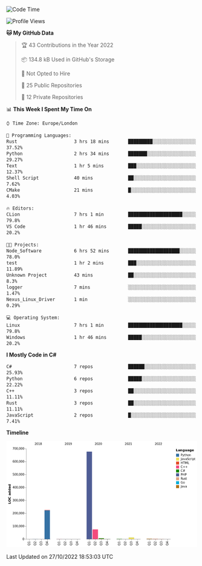<!--START_SECTION:waka-->
![Code Time](http://img.shields.io/badge/Code%20Time-333%20hrs%2059%20mins-blue)

![Profile Views](http://img.shields.io/badge/Profile%20Views-0-blue)

**🐱 My GitHub Data** 

> 🏆 43 Contributions in the Year 2022
 > 
> 📦 134.8 kB Used in GitHub's Storage 
 > 
> 🚫 Not Opted to Hire
 > 
> 📜 25 Public Repositories 
 > 
> 🔑 12 Private Repositories  
 > 
📊 **This Week I Spent My Time On** 

```text
⌚︎ Time Zone: Europe/London

💬 Programming Languages: 
Rust                     3 hrs 18 mins       █████████░░░░░░░░░░░░░░░░   37.52% 
Python                   2 hrs 34 mins       ███████░░░░░░░░░░░░░░░░░░   29.27% 
Text                     1 hr 5 mins         ███░░░░░░░░░░░░░░░░░░░░░░   12.37% 
Shell Script             40 mins             ██░░░░░░░░░░░░░░░░░░░░░░░   7.62% 
CMake                    21 mins             █░░░░░░░░░░░░░░░░░░░░░░░░   4.03%

🔥 Editors: 
CLion                    7 hrs 1 min         ████████████████████░░░░░   79.8% 
VS Code                  1 hr 46 mins        █████░░░░░░░░░░░░░░░░░░░░   20.2%

🐱‍💻 Projects: 
Node_Software            6 hrs 52 mins       ███████████████████░░░░░░   78.0% 
test                     1 hr 2 mins         ███░░░░░░░░░░░░░░░░░░░░░░   11.89% 
Unknown Project          43 mins             ██░░░░░░░░░░░░░░░░░░░░░░░   8.3% 
logger                   7 mins              ░░░░░░░░░░░░░░░░░░░░░░░░░   1.47% 
Nexus_Linux_Driver       1 min               ░░░░░░░░░░░░░░░░░░░░░░░░░   0.29%

💻 Operating System: 
Linux                    7 hrs 1 min         ████████████████████░░░░░   79.8% 
Windows                  1 hr 46 mins        █████░░░░░░░░░░░░░░░░░░░░   20.2%

```

**I Mostly Code in C#** 

```text
C#                       7 repos             ██████░░░░░░░░░░░░░░░░░░░   25.93% 
Python                   6 repos             █████░░░░░░░░░░░░░░░░░░░░   22.22% 
C++                      3 repos             ██░░░░░░░░░░░░░░░░░░░░░░░   11.11% 
Rust                     3 repos             ██░░░░░░░░░░░░░░░░░░░░░░░   11.11% 
JavaScript               2 repos             █░░░░░░░░░░░░░░░░░░░░░░░░   7.41%

```


**Timeline**

![Chart not found](https://raw.githubusercontent.com/Jirubizu/Jirubizu/master/charts/bar_graph.png) 


 Last Updated on 27/10/2022 18:53:03 UTC
<!--END_SECTION:waka-->